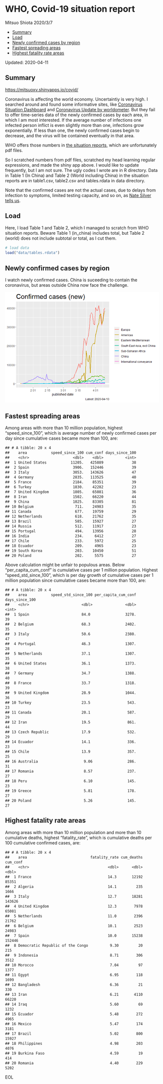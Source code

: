WHO, Covid-19 situation report
================
Mitsuo Shiota
2020/3/7

  - [Summary](#summary)
  - [Load](#load)
  - [Newly confirmed cases by region](#newly-confirmed-cases-by-region)
  - [Fastest spreading areas](#fastest-spreading-areas)
  - [Highest fatality rate areas](#highest-fatality-rate-areas)

Updated: 2020-04-11

## Summary

<https://mitsuoxv.shinyapps.io/covid/>

Coronavirus is affecting the world economy. Uncertaintiy is very high. I
searched around and found some informative sites, like [Coronavirus
Situation
Dashboard](https://who.maps.arcgis.com/apps/opsdashboard/index.html#/c88e37cfc43b4ed3baf977d77e4a0667)
and [Coronavirus Update by
worldometer](https://www.worldometers.info/coronavirus/). But they fail
to offer time-series data of the newly confirmed cases by each area, in
which I am most interested. If the average number of infections one
infected person inflict is even slightly more than one, infections grow
exponentially. If less than one, the newly confirmed cases begin to
decrease, and the virus will be contained eventually in that area.

WHO offers those numbers in [the situation
reports](https://www.who.int/emergencies/diseases/novel-coronavirus-2019/situation-reports/),
which are unfortunately pdf files.

So I scratched numbers from pdf files, scratched my head learning
regular expressions, and made the shiny app above. I would like to
update frequently, but I am not sure. The ugly codes I wrote are in R
directory. Data in Table 1 (In China) and Table 2 (World including
China) in the situation reports are in table1.csv, table2.csv and
tables.rdata in data directory.

Note that the confirmed cases are not the actual cases, due to delays
from infection to symptoms, limited testing capacity, and so on, as
[Nate Silver tells
us](https://fivethirtyeight.com/features/coronavirus-case-counts-are-meaningless/).

## Load

Here, I load Table 1 and Table 2, which I managed to scratch from WHO
situation reports. Beware Table 1 (in\_china) includes total, but Table
2 (world) does not include subtotal or total, as I cut them.

``` r
# load data
load("data/tables.rdata")
```

## Newly confirmed cases by region

I watch newly confirmed cases. China is suceeding to contain the
coronavirus, but areas outside China now face the challenge.

![](README_files/figure-gfm/chart-1.png)<!-- -->

## Fastest spreading areas

Among areas with more than 10 million population, highest
“speed\_since\_100”, which is average number of newly confirmed cases
per day since cumulative cases became more than 100, are:

    ## # A tibble: 20 x 4
    ##    area           speed_since_100 cum_conf days_since_100
    ##    <chr>                    <dbl>    <dbl>          <int>
    ##  1 United States           11205.   425889             38
    ##  2 Spain                    3906.   152446             39
    ##  3 Italy                    3053.   143626             47
    ##  4 Germany                  2835.   113525             40
    ##  5 France                   2184.    85351             39
    ##  6 Turkey                   1830.    42282             23
    ##  7 United Kingdom           1805.    65081             36
    ##  8 Iran                     1502.    66220             44
    ##  9 China                    1025.    83305             81
    ## 10 Belgium                   711.    24983             35
    ## 11 Canada                    677.    19759             29
    ## 12 Netherlands               618.    21762             35
    ## 13 Brazil                    585.    15927             27
    ## 14 Russia                    512.    11917             23
    ## 15 Portugal                  494.    13956             28
    ## 16 India                     234.     6412             27
    ## 17 Chile                     233.     5972             25
    ## 18 Ecuador                   209.     4965             23
    ## 19 South Korea               203.    10450             51
    ## 20 Poland                    202.     5575             27

Above calculation might be unfair to populous areas. Below
“per\_capita\_cum\_conf” is cumulative cases per 1 million population.
Highest “speed\_std\_since\_100”, which is per day growth of cumulative
cases per 1 million population since cumulative cases became more than
100, are:

    ## # A tibble: 20 x 4
    ##    area           speed_std_since_100 per_capita_cum_conf days_since_100
    ##    <chr>                        <dbl>               <dbl>          <int>
    ##  1 Spain                        84.0                3278.             39
    ##  2 Belgium                      68.3                2402.             35
    ##  3 Italy                        50.6                2380.             47
    ##  4 Portugal                     46.3                1307.             28
    ##  5 Netherlands                  37.1                1307.             35
    ##  6 United States                36.1                1373.             38
    ##  7 Germany                      34.7                1388.             40
    ##  8 France                       33.7                1318.             39
    ##  9 United Kingdom               28.9                1044.             36
    ## 10 Turkey                       23.5                 543.             23
    ## 11 Canada                       20.1                 587.             29
    ## 12 Iran                         19.5                 861.             44
    ## 13 Czech Republic               17.9                 532.             29
    ## 14 Ecuador                      14.1                 336.             23
    ## 15 Chile                        13.9                 357.             25
    ## 16 Australia                     9.06                286.             31
    ## 17 Romania                       8.57                237.             27
    ## 18 Peru                          6.10                145.             23
    ## 19 Greece                        5.81                178.             27
    ## 20 Poland                        5.26                145.             27

## Highest fatality rate areas

Among areas with more than 10 million population and more than 10
cumulative deaths, highest “fatality\_rate”, which is cumulative deaths
per 100 cumulative confirmed cases, are:

    ## # A tibble: 20 x 4
    ##    area                             fatality_rate cum_deaths cum_conf
    ##    <chr>                                    <dbl>      <dbl>    <dbl>
    ##  1 France                                   14.3       12192    85351
    ##  2 Algeria                                  14.1         235     1666
    ##  3 Italy                                    12.7       18281   143626
    ##  4 United Kingdom                           12.3        7978    65081
    ##  5 Netherlands                              11.0        2396    21762
    ##  6 Belgium                                  10.1        2523    24983
    ##  7 Spain                                    10.0       15238   152446
    ##  8 Democratic Republic of the Congo          9.30         20      215
    ##  9 Indonesia                                 8.71        306     3512
    ## 10 Morocco                                   7.04         97     1377
    ## 11 Egypt                                     6.95        118     1699
    ## 12 Bangladesh                                6.36         21      330
    ## 13 Iran                                      6.21       4110    66220
    ## 14 Iraq                                      5.60         69     1232
    ## 15 Ecuador                                   5.48        272     4965
    ## 16 Mexico                                    5.47        174     3181
    ## 17 Brazil                                    5.02        800    15927
    ## 18 Philippines                               4.98        203     4076
    ## 19 Burkina Faso                              4.59         19      414
    ## 20 Romania                                   4.40        229     5202

EOL
